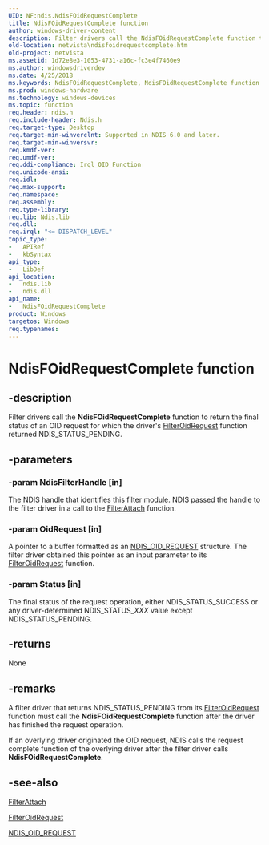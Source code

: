 ```yaml
---
UID: NF:ndis.NdisFOidRequestComplete
title: NdisFOidRequestComplete function
author: windows-driver-content
description: Filter drivers call the NdisFOidRequestComplete function to return the final status of an OID request for which the driver's FilterOidRequest function returned NDIS_STATUS_PENDING.
old-location: netvista\ndisfoidrequestcomplete.htm
old-project: netvista
ms.assetid: 1d72e8e3-1053-4731-a16c-fc3e4f7460e9
ms.author: windowsdriverdev
ms.date: 4/25/2018
ms.keywords: NdisFOidRequestComplete, NdisFOidRequestComplete function [Network Drivers Starting with Windows Vista], ndis/NdisFOidRequestComplete, ndis_request_ref_df2bb357-d053-4f02-a828-46a72dc1fee7.xml, netvista.ndisfoidrequestcomplete
ms.prod: windows-hardware
ms.technology: windows-devices
ms.topic: function
req.header: ndis.h
req.include-header: Ndis.h
req.target-type: Desktop
req.target-min-winverclnt: Supported in NDIS 6.0 and later.
req.target-min-winversvr: 
req.kmdf-ver: 
req.umdf-ver: 
req.ddi-compliance: Irql_OID_Function
req.unicode-ansi: 
req.idl: 
req.max-support: 
req.namespace: 
req.assembly: 
req.type-library: 
req.lib: Ndis.lib
req.dll: 
req.irql: "<= DISPATCH_LEVEL"
topic_type:
-	APIRef
-	kbSyntax
api_type:
-	LibDef
api_location:
-	ndis.lib
-	ndis.dll
api_name:
-	NdisFOidRequestComplete
product: Windows
targetos: Windows
req.typenames: 
---
```


# NdisFOidRequestComplete function


## -description


Filter drivers call the 
  <b>NdisFOidRequestComplete</b> function to return the final status of an OID request for which the driver's 
  <a href="https://msdn.microsoft.com/238bfa21-a971-4fe4-a774-6ba834efc3c5">FilterOidRequest</a> function returned
  NDIS_STATUS_PENDING.


## -parameters




### -param NdisFilterHandle [in]

The NDIS handle that identifies this filter module. NDIS passed the handle to the filter driver in
     a call to the 
     <a href="https://msdn.microsoft.com/library/windows/hardware/ff540442">FilterAttach</a> function.


### -param OidRequest [in]

A pointer to a buffer formatted as an 
     <a href="https://msdn.microsoft.com/library/windows/hardware/ff566710">NDIS_OID_REQUEST</a> structure. The filter
     driver obtained this pointer as an input parameter to its 
     <a href="https://msdn.microsoft.com/238bfa21-a971-4fe4-a774-6ba834efc3c5">FilterOidRequest</a> function.


### -param Status [in]

The final status of the request operation, either NDIS_STATUS_SUCCESS or any driver-determined
     NDIS_STATUS_<i>XXX</i> value except NDIS_STATUS_PENDING.


## -returns



None




## -remarks



A filter driver that returns NDIS_STATUS_PENDING from its 
    <a href="https://msdn.microsoft.com/238bfa21-a971-4fe4-a774-6ba834efc3c5">FilterOidRequest</a> function must call
    the 
    <b>NdisFOidRequestComplete</b> function after the driver has finished the request operation.

If an overlying driver originated the OID request, NDIS calls the request complete function of the
    overlying driver after the filter driver calls 
    <b>NdisFOidRequestComplete</b>.




## -see-also




<a href="https://msdn.microsoft.com/library/windows/hardware/ff540442">FilterAttach</a>



<a href="https://msdn.microsoft.com/238bfa21-a971-4fe4-a774-6ba834efc3c5">FilterOidRequest</a>



<a href="https://msdn.microsoft.com/library/windows/hardware/ff566710">NDIS_OID_REQUEST</a>
 

 

